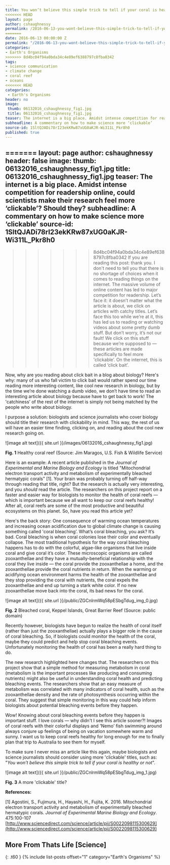 ```yaml
---
title: You won’t believe this simple trick to tell if your coral is healthy or not
<<<<<<< HEAD
layout: page
author: cshaughnessy
permalink: /2016-06-13-you-wont-believe-this-simple-trick-to-tell-if-your-coral-is-healthy-or-not-cshaughnessy/
=======
date: 2016-06-13 00:00:00 Z
permalink: "/2016-06-13-you-wont-believe-this-simple-trick-to-tell-if-your-coral-is-healthy-or-not-cshaughnessy/"
categories:
- Earth's Organisms
>>>>>>> 8d4bc04f94a0bda34c4e89ef6388797c8fba0342
tags:
- science communication
- climate change
- coral reef
- oceans
<<<<<<< HEAD
categories:
 - Earth's Organisms
header: no
image:
 thumb: 06132016_cshaughnessy_fig1.jpg
 title: 06132016_cshaughnessy_fig1.jpg
teaser: The internet is a big place. Amidst intense competition for readership online, could scientists make their research feel more ‘clickable’? Should they?
subheadline: A commentary on how to make science more ‘clickable’
source-id: 1SltQJADi78rI23ekKRw87xUG0aKJR-Wi311L_Pkr8h0
published: true
---
```

=======
layout: page
author: cshaughnessy
header: false
image:
  thumb: 06132016_cshaughnessy_fig1.jpg
  title: 06132016_cshaughnessy_fig1.jpg
teaser: The internet is a big place. Amidst intense competition for readership online,
  could scientists make their research feel more ‘clickable’? Should they?
subheadline: A commentary on how to make science more ‘clickable’
source-id: 1SltQJADi78rI23ekKRw87xUG0aKJR-Wi311L_Pkr8h0
---

>>>>>>> 8d4bc04f94a0bda34c4e89ef6388797c8fba0342
If you are reading this post: thank you. I don't need to tell you that there is no shortage of choices when it comes to reading things on the internet. The massive volume of online content has led to major competition for readership. Let’s face it: it doesn’t matter what the article is about, we click on articles with catchy titles. Let’s face this too while we’re at it, this has led us to reading or watching videos about some pretty dumb stuff. But don’t worry, it’s not our fault! We click on this stuff because we’re supposed to — these articles are made specifically to feel more 'clickable’. On the internet, this is called ‘click bait’.

Now, why are you reading about click bait in a blog about biology? Here's why: many of us who fall victim to click bait would rather spend our time reading more interesting content, like cool new research in biology, but by the time we’re done watching a dumb video, we don’t have time to read an interesting article about biology because have to get back to work! The 'catchiness’ of the rest of the internet is simply not being matched by the people who write about biology. 

I purpose a solution: biologists and science journalists who cover biology should title their research with clickability in mind. This way, the rest of us will have an easier time finding, clicking on, and reading about the cool new research going on.

![image alt text]({{ site.url }}/images/06132016_cshaughnessy_fig1.jpg)

**Fig. 1** Healthy coral reef (Source: Jim Maragos, U.S. Fish & Wildlife Service)

Here is an example: A recent article published in the *Journal of Experimental and Marine Biology and Ecology* is titled "Mitochondrial electron transport activity and metabolism of experimentally bleached hermatypic corals" [1]. Your brain was probably turning off half-way through reading that title, right? But the research is actually very interesting, and you *should* read the article. The researchers on this project report on a faster and easier way for biologists to monitor the health of coral reefs — which is important because we all want to keep our coral reefs healthy! After all, coral reefs are some of the most productive and beautiful ecosystems on this planet. So, have you read this article yet?

Here's the back story: One consequence of warming ocean temperatures and increasing ocean acidification due to global climate change is causing something called 'coral bleaching’. What’s coral bleaching, you ask? It’s bad. Coral bleaching is when coral colonies lose their color and eventually collapse. The most traditional hypothesis for the way coral bleaching happens has to do with the colorful, algae-like organisms that live inside coral and give coral it’s color. These microscopic organisms are called zooxanthellae and they have a mutually-beneficial relationship with the coral they live inside — the coral provide the zooxanthellae a home, and the zooxanthellae provide the coral nutrients in return. When the warming or acidifying ocean environment harms the health of the zooxanthellae and they stop providing the coral with nutrients, the coral expels the zooxanthellae and end up turning a stark white color. If no new zooxanthellae move back into the coral, its bad news for the coral.

![image alt text]({{ site.url }}/public/ZGCnlrmWq58pESbgTdug_img_0.jpg)

**Fig. 2** Bleached coral, Keppel Islands, Great Barrier Reef (Source: public domain)

Recently however, biologists have begun to realize the health of coral itself (rather than just the zooxanthellae) actually plays a bigger role in the cause of coral bleaching. So, if biologists could monitor the health of the coral, maybe they could predict and help stop coral bleaching events. Unfortunately monitoring the health of coral has been a really hard thing to do. 

The new research highlighted here changes that. The researchers on this project show that a simple method for measuring metabolism in coral (metabolism is the important processes like producing and consuming nutrients) might also be useful in understanding coral health and predicting bleaching events. The researchers show that an easy measure of metabolism was correlated with many indicators of coral health, such as the zooxanthellae density and the rate of photosynthesis occurring within the coral. They suggest that simple monitoring in this way could help inform biologists about potential bleaching events before they happen.

Wow! Knowing about coral bleaching events before they happen is important stuff. I love corals — why didn't I see this article sooner?! Images of coral reefs with their colorful displays and 'Nemo’ fish swimming around always conjure up feelings of being on vacation somewhere warm and sunny. I want us to keep coral reefs healthy for long enough for me to finally plan that trip to Australia to see them for myself.

To make sure I never miss an article like this again, maybe biologists and science journalists should consider using more 'clickable' titles, such as: "*You won’t believe this simple trick to tell if your coral is healthy or not*".

![image alt text]({{ site.url }}/public/ZGCnlrmWq58pESbgTdug_img_1.jpg)

**Fig. 3** A more 'clickable' title?

**References:**

[1] Agostini, S., Fujimura, H., Hayashi, H., Fujita, K. 2016. Mitochondrial electron transport activity and metabolism of experimentally bleached hermatypic corals. *Journal of Experimental Marine Biology and Ecology*. 475:100-107 [http://www.sciencedirect.com/science/article/pii/S0022098115300629](http://www.sciencedirect.com/science/article/pii/S0022098115300629)

## More From Thats Life [Science]
{: .t60 }
{% include list-posts offset="1" category="Earth's Organisms" %}
